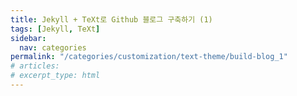 ```yaml
---
title: Jekyll + TeXt로 Github 블로그 구축하기 (1)
tags: [Jekyll, TeXt]
sidebar:
  nav: categories
permalink: "/categories/customization/text-theme/build-blog_1"
# articles:
# excerpt_type: html
---
```

